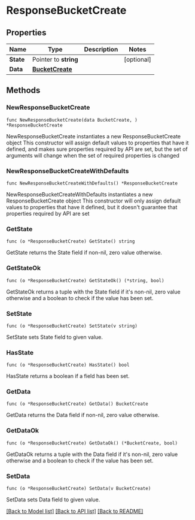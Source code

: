 # ResponseBucketCreate

## Properties

Name | Type | Description | Notes
------------ | ------------- | ------------- | -------------
**State** | Pointer to **string** |  | [optional] 
**Data** | [**BucketCreate**](BucketCreate.md) |  | 

## Methods

### NewResponseBucketCreate

`func NewResponseBucketCreate(data BucketCreate, ) *ResponseBucketCreate`

NewResponseBucketCreate instantiates a new ResponseBucketCreate object
This constructor will assign default values to properties that have it defined,
and makes sure properties required by API are set, but the set of arguments
will change when the set of required properties is changed

### NewResponseBucketCreateWithDefaults

`func NewResponseBucketCreateWithDefaults() *ResponseBucketCreate`

NewResponseBucketCreateWithDefaults instantiates a new ResponseBucketCreate object
This constructor will only assign default values to properties that have it defined,
but it doesn't guarantee that properties required by API are set

### GetState

`func (o *ResponseBucketCreate) GetState() string`

GetState returns the State field if non-nil, zero value otherwise.

### GetStateOk

`func (o *ResponseBucketCreate) GetStateOk() (*string, bool)`

GetStateOk returns a tuple with the State field if it's non-nil, zero value otherwise
and a boolean to check if the value has been set.

### SetState

`func (o *ResponseBucketCreate) SetState(v string)`

SetState sets State field to given value.

### HasState

`func (o *ResponseBucketCreate) HasState() bool`

HasState returns a boolean if a field has been set.

### GetData

`func (o *ResponseBucketCreate) GetData() BucketCreate`

GetData returns the Data field if non-nil, zero value otherwise.

### GetDataOk

`func (o *ResponseBucketCreate) GetDataOk() (*BucketCreate, bool)`

GetDataOk returns a tuple with the Data field if it's non-nil, zero value otherwise
and a boolean to check if the value has been set.

### SetData

`func (o *ResponseBucketCreate) SetData(v BucketCreate)`

SetData sets Data field to given value.



[[Back to Model list]](../README.md#documentation-for-models) [[Back to API list]](../README.md#documentation-for-api-endpoints) [[Back to README]](../README.md)


